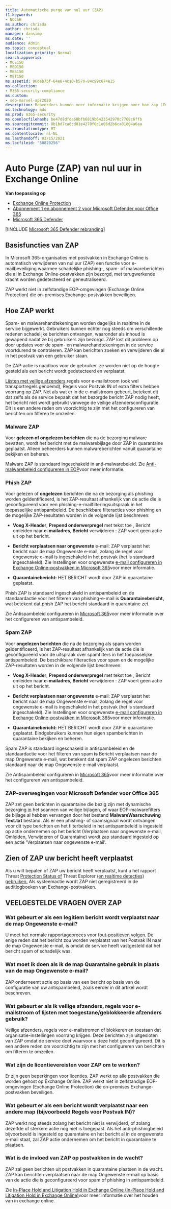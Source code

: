 ```yaml
---
title: Automatische purge van nul uur (ZAP)
f1.keywords:
- NOCSH
ms.author: chrisda
author: chrisda
manager: dansimp
ms.date: ''
audience: Admin
ms.topic: conceptual
localization_priority: Normal
search.appverid:
- MOE150
- MED150
- MBS150
- MET150
ms.assetid: 96deb75f-64e8-4c10-b570-84c99c674e15
ms.collection:
- M365-security-compliance
ms.custom:
- seo-marvel-apr2020
description: Beheerders kunnen meer informatie krijgen over hoe zap (Zero Hour Auto Purge) bezorgde berichten in een Exchange Online-postvak met terugwerkende kracht kan verplaatsen naar de map Ongewenste e-mail of quarantaine die met terugwerkende kracht spam of phishing zijn.
ms.technology: mdo
ms.prod: m365-security
ms.openlocfilehash: be47d8dfda68bfb6819b6423542970c7768c6ffb
ms.sourcegitcommit: 8b1bd7ca8cd81e4270f0c1e06d2b6ca81804a6aa
ms.translationtype: MT
ms.contentlocale: nl-NL
ms.lasthandoff: 03/15/2021
ms.locfileid: "50820256"
---
```

# <a name="zero-hour-auto-purge-zap-in-exchange-online"></a>Auto Purge (ZAP) van nul uur in Exchange Online

**Van toepassing op**
- [Exchange Online Protection](exchange-online-protection-overview.md)
- [Abonnement 1 en abonnement 2 voor Microsoft Defender voor Office 365](office-365-atp.md)
- [Microsoft 365 Defender](../mtp/microsoft-threat-protection.md)

[!INCLUDE [Microsoft 365 Defender rebranding](../includes/microsoft-defender-for-office.md)]


## <a name="basic-features-of-zap"></a>Basisfuncties van ZAP

In Microsoft 365-organisaties met postvakken in Exchange Online is automatisch verwijderen van nul uur (ZAP) een functie voor e-mailbeveiliging waarmee schadelijke phishing-, spam- of malwareberichten die al in Exchange Online-postvakken zijn bezorgd, met terugwerkende kracht worden gedetecteerd en geneutraliseerd.

ZAP werkt niet in zelfstandige EOP-omgevingen (Exchange Online Protection) die on-premises Exchange-postvakken beveiligen.

## <a name="how-zap-works"></a>Hoe ZAP werkt

Spam- en malwarehandtekeningen worden dagelijks in realtime in de service bijgewerkt. Gebruikers kunnen echter nog steeds om verschillende redenen schadelijke berichten ontvangen, waaronder als inhoud is gewapend nadat ze bij gebruikers zijn bezorgd. ZAP lost dit probleem op door updates voor de spam- en malwarehandtekeningen in de service voortdurend te controleren. ZAP kan berichten zoeken en verwijderen die al in het postvak van een gebruiker staan.

De ZAP-actie is naadloos voor de gebruiker. ze worden niet op de hoogte gesteld als een bericht wordt gedetecteerd en verplaatst.

[Lijsten met veilige afzenders,](create-safe-sender-lists-in-office-365.md)regels voor e-mailstroom (ook wel transportregels genoemd), Regels voor Postvak IN of extra filters hebben voorrang op ZAP. Net als wat er in de e-mailstroom gebeurt, betekent dit dat zelfs als de service bepaalt dat het bezorgde bericht ZAP nodig heeft, het bericht niet wordt gebruikt vanwege de veilige afzendersconfiguratie. Dit is een andere reden om voorzichtig te zijn met het configureren van berichten om filteren te omzeilen.

### <a name="malware-zap"></a>Malware ZAP

Voor **gelezen of ongelezen berichten** die na de bezorging malware bevatten, wordt het bericht met de malwarebijlage door ZAP in quarantaine geplaatst. Alleen beheerders kunnen malwareberichten vanuit quarantaine bekijken en beheren.

Malware ZAP is standaard ingeschakeld in anti-malwarebeleid. Zie [Anti-malwarebeleid configureren in EOP](configure-anti-malware-policies.md)voor meer informatie.

### <a name="phish-zap"></a>Phish ZAP

Voor gelezen of **ongelezen** berichten die na de bezorging als phishing worden geïdentificeerd, is  het ZAP-resultaat afhankelijk van de actie die is geconfigureerd voor een phishing-e-mailfilteringsuitspraak in het toepasselijke antispambeleid. De beschikbare filteracties voor phishing en de mogelijke ZAP-resultaten worden in de volgende lijst beschreven:

- **Voeg X-Header**, **Prepend onderwerpregel** met tekst toe , Bericht omleiden naar **e-mailadres**, **Bericht** verwijderen : ZAP voert geen actie uit op het bericht.

- **Bericht verplaatsen naar ongewenste** e-mail: ZAP verplaatst het bericht naar de map Ongewenste e-mail, zolang de regel voor ongewenste e-mail is ingeschakeld in het postvak (het is standaard ingeschakeld). Zie Instellingen voor ongewenste [e-mail configureren in Exchange Online-postvakken in Microsoft 365](configure-junk-email-settings-on-exo-mailboxes.md)voor meer informatie.

- **Quarantainebericht:** HET BERICHT wordt door ZAP in quarantaine geplaatst.

Phish ZAP is standaard ingeschakeld in antispambeleid en de  standaardactie voor het filteren van phishing-e-mail is **Quarantainebericht,** wat betekent dat phish ZAP het bericht standaard in quarantaine zet.

Zie Antispambeleid configureren in [Microsoft 365](configure-your-spam-filter-policies.md)voor meer informatie over het configureren van antispambeleid.

### <a name="spam-zap"></a>Spam ZAP

Voor **ongelezen berichten** die na de bezorging als spam worden geïdentificeerd, is het  ZAP-resultaat afhankelijk van de actie die is geconfigureerd voor de uitspraak over spamfilters in het toepasselijke antispambeleid. De beschikbare filteracties voor spam en de mogelijke ZAP-resultaten worden in de volgende lijst beschreven:

- **Voeg X-Header**, **Prepend onderwerpregel** met tekst toe , Bericht omleiden naar **e-mailadres**, **Bericht** verwijderen : ZAP voert geen actie uit op het bericht.

- **Bericht verplaatsen naar ongewenste** e-mail: ZAP verplaatst het bericht naar de map Ongewenste e-mail, zolang de regel voor ongewenste e-mail is ingeschakeld in het postvak (het is standaard ingeschakeld). Zie Instellingen voor ongewenste [e-mail configureren in Exchange Online-postvakken in Microsoft 365](configure-junk-email-settings-on-exo-mailboxes.md)voor meer informatie.

- **Quarantainebericht:** HET BERICHT wordt door ZAP in quarantaine geplaatst. Eindgebruikers kunnen hun eigen spamberichten in quarantaine bekijken en beheren.

Spam ZAP is standaard ingeschakeld in antispambeleid en de  standaardactie voor het filteren van spam **is**  Bericht verplaatsen naar de map Ongewenste e-mail, wat betekent dat spam ZAP ongelezen berichten standaard naar de map Ongewenste e-mail verplaatst.

Zie Antispambeleid configureren in [Microsoft 365](configure-your-spam-filter-policies.md)voor meer informatie over het configureren van antispambeleid.

### <a name="zap-considerations-for-microsoft-defender-for-office-365"></a>ZAP-overwegingen voor Microsoft Defender voor Office 365

ZAP zet geen berichten in quarantaine die bezig zijn met dynamische bezorging [in](atp-safe-attachments.md#dynamic-delivery-in-safe-attachments-policies) het scannen van veilige bijlagen, of waar EOP-malwarefilters de bijlage al hebben vervangen door het bestand **MalwareWaarschuwing Text.txt** bestand. Als er een phishing- of spamsignaal wordt ontvangen voor dit type berichten en het filterbeleid in het antispambeleid is ingesteld op actie ondernemen op het bericht (Verplaatsen naar ongewenste e-mail, Omleiden, Verwijderen of Quarantaine) wordt zap standaard ingesteld op een actie 'Verplaatsen naar ongewenste e-mail'.

## <a name="how-to-see-if-zap-moved-your-message"></a>Zien of ZAP uw bericht heeft verplaatst

Als u wilt bepalen of ZAP uw bericht heeft verplaatst, kunt u het rapport Threat [Protection Status of](view-email-security-reports.md#threat-protection-status-report) Threat Explorer [(en realtime detecties) gebruiken.](threat-explorer.md) Als systeemactie wordt ZAP niet geregistreerd in de auditlogboeken van Exchange-postvakken.

## <a name="zap-faq"></a>VEELGESTELDE VRAGEN OVER ZAP

### <a name="what-happens-if-a-legitimate-message-is-moved-to-the-junk-email-folder"></a>Wat gebeurt er als een legitiem bericht wordt verplaatst naar de map Ongewenste e-mail?

U moet het normale rapportageproces voor [fout-positieven volgen.](report-junk-email-messages-to-microsoft.md) De enige reden dat het bericht zou worden verplaatst van het Postvak IN naar de map Ongewenste e-mail, is omdat de service heeft vastgesteld dat het bericht spam of schadelijk was.

### <a name="what-if-i-use-the-quarantine-folder-instead-of-the-junk-mail-folder"></a>Wat moet ik doen als ik de map Quarantaine gebruik in plaats van de map Ongewenste e-mail?

ZAP onderneemt actie op basis van een bericht op basis van de configuratie van uw antispambeleid, zoals eerder in dit artikel wordt beschreven.

### <a name="what-if-im-using-safe-senders-mail-flow-rules-or-allowedblocked-sender-lists"></a>Wat gebeurt er als ik veilige afzenders, regels voor e-mailstroom of lijsten met toegestane/geblokkeerde afzenders gebruik?

Veilige afzenders, regels voor e-mailstromen of blokkeren en toestaan dat organisatie-instellingen voorrang krijgen. Deze berichten zijn uitgesloten van ZAP omdat de service doet waarvoor u deze hebt geconfigureerd. Dit is een andere reden om voorzichtig te zijn met het configureren van berichten om filteren te omzeilen.

### <a name="what-are-the-licensing-requirements-for-zap-to-work"></a>Wat zijn de licentievereisten voor ZAP om te werken?

Er zijn geen beperkingen voor licenties. ZAP werkt op alle postvakken die worden gehost op Exchange Online. ZAP werkt niet in zelfstandige EOP-omgevingen (Exchange Online Protection) die on-premises Exchange-postvakken beveiligen.

### <a name="what-if-a-message-is-moved-to-another-folder-eg-inbox-rules"></a>Wat gebeurt er als een bericht wordt verplaatst naar een andere map (bijvoorbeeld Regels voor Postvak IN)?

ZAP werkt nog steeds zolang het bericht niet is verwijderd, of zolang dezelfde of sterkere actie nog niet is toegepast. Als het anti-phishingbeleid bijvoorbeeld is ingesteld op quarantaine en het bericht al in de ongewenste e-mail staat, zal ZAP actie ondernemen om het bericht in quarantaine te plaatsen.

### <a name="how-does-zap-affect-mailboxes-on-hold"></a>Wat is de invloed van ZAP op postvakken in de wacht?

ZAP zal geen berichten uit postvakken in quarantaine plaatsen in de wacht. ZAP kan berichten verplaatsen naar de map Ongewenste e-mail op basis van de actie die is geconfigureerd voor spam of phishing in antispambeleid.

Zie [In-Place Hold and Litigation Hold in Exchange Online (In-Place Hold and Litigation Hold in Exchange Online)](https://docs.microsoft.com/Exchange/security-and-compliance/in-place-and-litigation-holds)voor meer informatie over het houden van in exchange online.
